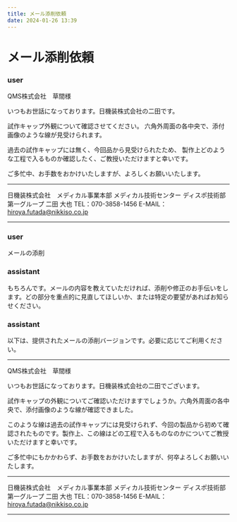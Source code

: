 ```yaml
---
title: メール添削依頼
date: 2024-01-26 13:39
---
```


# メール添削依頼

### user  

QMS株式会社　草間様
 
いつもお世話になっております。日機装株式会社の二田です。

試作キャップ外観について確認させてください。
六角外周面の各中央で、添付画像のような線が見受けられます。

過去の試作キャップには無く、今回品から見受けられたため、
製作上どのような工程で入るものか確認したく、ご教授いただけますと幸いです。

ご多忙中、お手数をおかけいたしますが、よろしくお願いいたします。
 
******************************************************
日機装株式会社　メディカル事業本部
メディカル技術センター ディスポ技術部 第一グループ
二田 大也
TEL：070-3858-1456
E-MAIL：hiroya.futada@nikkiso.co.jp
******************************************************


### user  

メールの添削

### assistant  

もちろんです。メールの内容を教えていただければ、添削や修正のお手伝いをします。どの部分を重点的に見直してほしいか、または特定の要望があればお知らせください。

### assistant  

以下は、提供されたメールの添削バージョンです。必要に応じてご利用ください。

---

QMS株式会社　草間様

いつもお世話になっております。日機装株式会社の二田でございます。

試作キャップの外観についてご確認いただけますでしょうか。六角外周面の各中央で、添付画像のような線が確認できました。

このような線は過去の試作キャップには見受けられず、今回の製品から初めて確認されたものです。製作上、この線はどの工程で入るものなのかについてご教授いただけますと幸いです。

ご多忙中にもかかわらず、お手数をおかけいたしますが、何卒よろしくお願いいたします。

******************************************************
日機装株式会社　メディカル事業本部
メディカル技術センター ディスポ技術部 第一グループ
二田 大也
TEL：070-3858-1456
E-MAIL：hiroya.futada@nikkiso.co.jp
******************************************************

